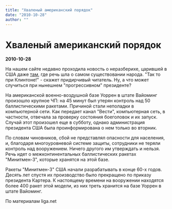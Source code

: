 ```yaml
---
title: "Хваленый американский порядок"
date: "2010-10-28"
author: ""
---
```


# Хваленый американский порядок

**2010-10-28** 

На нашем сайте недавно проходила новость о неразберихе, царившей в США даже [там](/2851.html), где речь шла о самом существовании народа. "Так то при Клинтоне!" - скажет придирчивый читатель. Ну, а что может случиться при нынешнем "прогрессивном" президенте?

На американской военно-воздушной базе Уоррен в штате Вайоминг произошло крупное ЧП: на 45 минут был утерян контроль над 50 баллистическими ракетами. Причиной стали неполадки в компьютерной сети. Как передает канал "Вести", компьютерная сеть, в частности, отвечала за проверку состояния боеголовок и их запуск. Случай этот произошел еще в субботу, однако администрация президента США была проинформирована о нем только во вторник.

По словам чиновников, сбой не представлял опасности для населения, и, благодаря многоуровневой системе защиты, сотрудники не теряли контроль над вооружением. Ничего другого им утверждать и нельзя. Речь идет о межконтинентальных баллистических ракетах "Минитмен-3", которые хранятся на этой базе.

Ракеты "Минитмен-3" США начали разрабатывать в конце 60-х годов. Десять лет спустя их производство было прекращено по приказу президента Картера. К настоящему времени на вооружении находятся более 400 ракет этой модели, из них треть хранится на базе Уоррен в штате Вайоминг.

По материалам liga.net